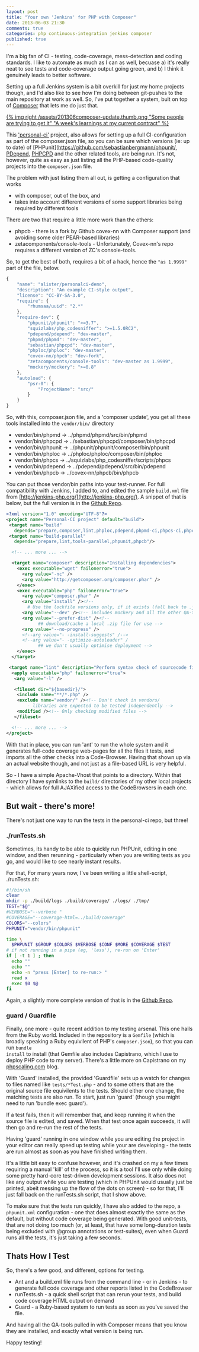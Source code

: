 ```yaml
---
layout: post
title: "Your own 'Jenkins' for PHP with Composer"
date: 2013-06-03 21:30
comments: true
categories: php continuous-integration jenkins composer
published: true
---
```


I'm a big fan of CI - testing, code-coverage, mess-detection and coding standards. I like to automate as much as I can as well, becuase a) it's really neat to see tests and code-coverage output going green, and b) I think it genuinely leads to better software.

Setting up a full Jenkins system is a bit overkill for just my home projects though, and I'd also like to see how I'm doing between git-pushes to the main repository at work as well. So, I've put together a system, bult on top of [Composer](http://getcomposer.org/) that lets me do just that.

<!-- more -->

[{% img right /assets/201306composer-update.thumb.png "Some people are trying to get it" "A week's learnings at my current contract" %}](/assets/201306composer-update.png)

This ['personal-ci'](http://github.com/alister/personal-ci) project, also allows for setting up a full CI-configuration as part of the composer.json file, so you can be sure which versions (ie: up to date) of [PHPunit](https://github.com/sebastianbergmann/phpunit/, [PDepend](http://pdepend.org/), [PHPCPD](https://github.com/sebastianbergmann/phpcpd) and the other related tools, are being run. It's not, however, quite as easy as just listing all the PHP-based code-quality projects into the <code>composer.json</code> file.

The problem with just listing them all out, is getting a configuration that works

 * with composer, out of the box, and
 * takes into account different versions of some support libraries being required by different tools

There are two that require a little more work than the others:

 * phpcb - there is a fork by Github covex-nn with Composer support (and avoiding some older PEAR-based libraries)
 * zetacomponents/console-tools - Unfortunately, Covex-nn's repo requires a different version of ZC's console-tools.

So, to get the best of both, requires a bit of a hack, hence the <code>"as 1.9999"</code> part of the file, below.


``` javascript "composer.json"
{
    "name": "alister/personalci-demo",
    "description": "An example CI-style output",
    "license": "CC-BY-SA-3.0",
    "require": {
        "rhumsaa/uuid": "2.*"
    },
    "require-dev": {
        "phpunit/phpunit": ">=3.7",
        "squizlabs/php_codesniffer": ">=1.5.0RC2",
        "pdepend/pdepend": "dev-master",
        "phpmd/phpmd": "dev-master",
        "sebastian/phpcpd": "dev-master",
        "phploc/phploc": "dev-master",
        "covex-nn/phpcb": "dev-fork",
        "zetacomponents/console-tools": "dev-master as 1.9999",
        "mockery/mockery": ">=0.8"
    },
    "autoload": {
        "psr-0": {
            "ProjectName": "src/"
        }
    }
}
```

So, with this, composer.json file, and a 'composer update', you get all these tools installed into the <code>vendor/bin/</code> directory

 * vendor/bin/phpmd -> ../phpmd/phpmd/src/bin/phpmd
 * vendor/bin/phpcpd -> ../sebastian/phpcpd/composer/bin/phpcpd
 * vendor/bin/phpunit -> ../phpunit/phpunit/composer/bin/phpunit
 * vendor/bin/phploc -> ../phploc/phploc/composer/bin/phploc
 * vendor/bin/phpcs -> ../squizlabs/php_codesniffer/scripts/phpcs
 * vendor/bin/pdepend -> ../pdepend/pdepend/src/bin/pdepend
 * vendor/bin/phpcb -> ../covex-nn/phpcb/bin/phpcb

You can put those vendor/bin paths into your test-runner. For full compatibility with Jenkins, I added to, and edited the sample <code>build.xml</code> file from [http://jenkins-php.org/](http://jenkins-php.org/). A snippet of that is below, but the full version is in the [Github Repo](http://github.com/alister/personal-ci/).


``` xml "build.xml (fragment)"
<?xml version="1.0" encoding="UTF-8"?>
<project name="Personal-CI project" default="build">
 <target name="build"
   depends="prepare,composer,lint,phploc,pdepend,phpmd-ci,phpcs-ci,phpcpd,phpunit,phpcb"/>
 <target name="build-parallel"
   depends="prepare,lint,tools-parallel,phpunit,phpcb"/>

  <!-- ... more ... -->

  <target name="composer" description="Installing dependencies">
    <exec executable="wget" failonerror="true">
      <arg value="-nc" />
      <arg value="http://getcomposer.org/composer.phar" />
    </exec>
    <exec executable="php" failonerror="true">
      <arg value="composer.phar" />
      <arg value="install" /><!--
        # Use the lockfile versions only, if it exists (fall back to .json) -->
      <arg value="--dev" /><!-- includes mockery and all the other QA-tools -->
      <arg value="--prefer-dist" /><!--
            ## download/cache a local .zip file for use -->
      <arg value="--no-progress" />
      <!--arg value="- -install-suggests" /-->
      <!--arg value="- -optimize-autoloader" /
            ## we don't usually optimise deployment -->
    </exec>
  </target>

 <target name="lint" description="Perform syntax check of sourcecode files">
  <apply executable="php" failonerror="true">
   <arg value="-l" />

   <fileset dir="${basedir}/">
    <include name="**/*.php" />
    <exclude name="vendor/" /><!-- Don't check in vendors/
        - libraries are expected to be tested independently -->
    <modified /><!-- Only checking modified files -->
   </fileset>

  <!-- ... more ... -->
</project>
```

With that in place, you can run 'ant' to run the whole system and it generates full-code coverage web-pages for all the files it tests, and imports all the other checks into a Code-Browser. Having that shown up via an actual website though, and not just as a file-based URL is very helpful.

So - I have a simple Apache-Vhost that points to a directory. Within that directory I have symlinks to the <code>build/</code> directories of my other local projects - which allows for full AJAXified access to the CodeBrowsers in each one.

## But wait - there's more!

There's not just one way to run the tests in the personal-ci repo, but three!

### ./runTests.sh

Sometimes, its handy to be able to quickly run PHPUnit, editing in one window, and then rerunning - particularly when you are writing tests as you go, and would like to see nearly instant results.

For that, For many years now, I've been writing a little shell-script, ./runTests.sh:

``` bash "runTests.sh" "(cut-down version)"
#!/bin/sh
clear
mkdir -p ./build/logs ./build/coverage/ ./logs/ ./tmp/
TEST="$@"
#VERBOSE="--verbose "
#COVERAGE="--coverage-html=../build/coverage"
COLORS="--colors"
PHPUNIT="vendor/bin/phpunit"

time \
  $PHPUNIT $GROUP $COLORS $VERBOSE $CONF $MORE $COVERAGE $TEST
# if not running in a pipe (eg, 'less'), re-run on 'Enter'
if [ -t 1 ] ; then
  echo ""
  echo ""
  echo -n "press [Enter] to re-run:> "
  read x
  exec $0 $@
fi
```

Again, a slightly more complete version of that is in the [Github Repo](http://github.com/alister/personal-ci/).

### guard / Guardfile

Finally, one more - quite recent addition to my testing arsenal. This one hails from the Ruby world. Included in the repository is a <code>Gemfile</code> (which is broadly speaking a Ruby equivilent of PHP's <code>composer.json</code>), so that you can run <code>bundle install</code> to install (that Gemfile also includes Capistrano, which I use to deploy PHP code to my server). There's a little more on Capistrano on my [phpscaling.com](http://phpscaling.com/2011/11/24/deployment-with-capistrano-the-gotchas/) blog.

With 'Guard' installed, the provided 'Guardfile' sets up a watch for changes to files named like <code>tests/*Test.php</code> - and to some others that are the original source file equivilents to the tests. Should either one change, the matching tests are also run. To start, just run 'guard' (though you might need to run 'bundle exec guard').

If a test fails, then it will remember that, and keep running it when the source file is edited, and saved. When that test once again succeeds, it will then go and re-run the rest of the tests.

Having 'guard' running in one window while you are editing the project in your editor can really speed up testing while your are developing - the tests are run almost as soon as you have finished writing them.

It's a little bit easy to confuse however, and it's crashed on my a few times requiring a manual 'kill' of the process, so it is a tool I'll use only while doing some pretty hard-core test-driven development sessions. It also does not like any output while you are testing (which in PHPUnit would usually just be printed, abeit messing up the flow of the dots on screen) - so for that, I'll just fall back on the runTests.sh script, that I show above.

To make sure that the tests run quickly, I have also added to the repo, a <code>phpunit.xml</code> configuration - one that does almost exactly the same as the default, but without code coverage being generated. With good unit-tests, that are not doing too much (or, at least, that have some long-duration tests being excluded with @group annotations or test-suites), even when Guard runs all the tests, it's just taking a few seconds.

## Thats How I Test

So, there's a few good, and different, options for testing.

 * Ant and a build.xml file runs from the command line - or in Jenkins - to generate full code coverage and other reports listed in the CodeBrowser
 * runTests.sh - a quick shell script that can rerun your tests, and build code coverage HTML output on demand
 * Guard - a Ruby-based system to run tests as soon as you've saved the file.

And having all the QA-tools pulled in with Composer means that you know they are installed, and exactly what version is being run.


Happy testing!
